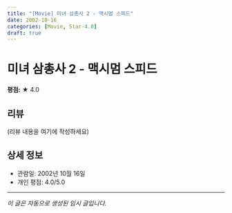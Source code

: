 ```yaml
---
title: "[Movie] 미녀 삼총사 2 - 맥시멈 스피드"
date: 2002-10-16
categories: [Movie, Star-4.0]
draft: true
---
```


# 미녀 삼총사 2 - 맥시멈 스피드

**평점:** ★ 4.0

## 리뷰

(리뷰 내용을 여기에 작성하세요)

## 상세 정보

- 관람일: 2002년 10월 16일
- 개인 평점: 4.0/5.0

---

*이 글은 자동으로 생성된 임시 글입니다.*
